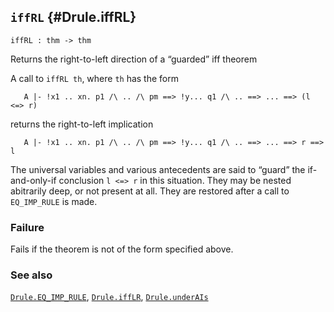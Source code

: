 ## `iffRL` {#Drule.iffRL}


```
iffRL : thm -> thm
```



Returns the right-to-left direction of a “guarded” iff theorem


A call to `iffRL th`, where `th` has the form
    
       A |- !x1 .. xn. p1 /\ .. /\ pm ==> !y... q1 /\ .. ==> ... ==> (l <=> r)
    
returns the right-to-left implication
    
       A |- !x1 .. xn. p1 /\ .. /\ pm ==> !y... q1 /\ .. ==> ... ==> r ==> l
    
The universal variables and various antecedents are said to “guard”
the if-and-only-if conclusion `l <=> r` in this situation. They may be
nested abitrarily deep, or not present at all. They are restored after
a call to `EQ_IMP_RULE` is made.

### Failure

Fails if the theorem is not of the form specified above.

### See also

[`Drule.EQ_IMP_RULE`](#Drule.EQ_IMP_RULE), [`Drule.iffLR`](#Drule.iffLR), [`Drule.underAIs`](#Drule.underAIs)

